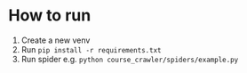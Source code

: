 # How to run
1. Create a new venv
2. Run `pip install -r requirements.txt`
3. Run spider e.g. `python course_crawler/spiders/example.py`
